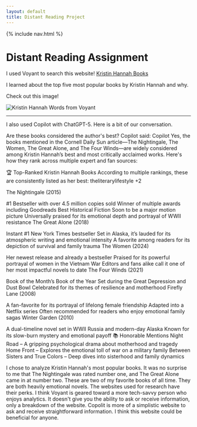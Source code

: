 ```yaml
---
layout: default
title: Distant Reading Project
---
```


{% include nav.html %}


# Distant Reading Assignment 

I used Voyant to search this website! [Kristin Hannah Books](https://www.cornellsun.com/article/2025/02/reading-kristin-hannah)

I learned about the top five most popular books by Kristin Hannah and why.

Check out this image!

![Kristin Hannah Words from Voyant](KristinHannahBooks.png)

---
I also used Copilot with ChatGPT-5. Here is a bit of our conversation.

Are these books considered the author's best?
Copilot said:
Copilot
Yes, the books mentioned in the Cornell Daily Sun article—The Nightingale, The Women, The Great Alone, and The Four Winds—are widely considered among Kristin Hannah’s best and most critically acclaimed works. Here's how they rank across multiple expert and fan sources:

🏆 Top-Ranked Kristin Hannah Books
According to multiple rankings, these are consistently listed as her best:
theliterarylifestyle
+2

The Nightingale (2015)

#1 Bestseller with over 4.5 million copies sold
Winner of multiple awards including Goodreads Best Historical Fiction
Soon to be a major motion picture
Universally praised for its emotional depth and portrayal of WWII resistance
The Great Alone (2018)

Instant #1 New York Times bestseller
Set in Alaska, it’s lauded for its atmospheric writing and emotional intensity
A favorite among readers for its depiction of survival and family trauma
The Women (2024)

Her newest release and already a bestseller
Praised for its powerful portrayal of women in the Vietnam War
Editors and fans alike call it one of her most impactful novels to date
The Four Winds (2021)

Book of the Month’s Book of the Year
Set during the Great Depression and Dust Bowl
Celebrated for its themes of resilience and motherhood
Firefly Lane (2008)

A fan-favorite for its portrayal of lifelong female friendship
Adapted into a Netflix series
Often recommended for readers who enjoy emotional family sagas
Winter Garden (2010)

A dual-timeline novel set in WWII Russia and modern-day Alaska
Known for its slow-burn mystery and emotional payoff
📚 Honorable Mentions
Night Road – A gripping psychological drama about motherhood and tragedy
Home Front – Explores the emotional toll of war on a military family
Between Sisters and True Colors – Deep dives into sisterhood and family dynamics


I chose to analyze Kristin Hannah's most popular books. It was no surprise to me that The Nightingale was rated number one, and The Great Alone came in at number two. These are two of my favorite books of all time. They are both heavily emotional novels. The websites used for research have their perks. I think Voyant is geared toward a more tech-savvy person who enjoys analytics. It doesn't give you the ability to ask or receive information, only a breakdown of the website. Copolit is more of a simplistic website to ask and receive straightforward information. I think this website could be beneficial for anyone. 
